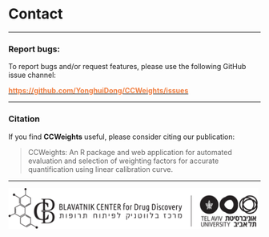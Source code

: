 # Contact

------

### Report bugs:

To report bugs and/or request features, please use the following GitHub issue channel: 

[<b><span style="color:#F17F42">https://github.com/YonghuiDong/CCWeights/issues</span></b>](https://github.com/YonghuiDong/CCWeights/issues)

------

### Citation

If you find **CCWeights** useful, please consider citing our publication:

> CCWeights: An R package and web application for automated evaluation and selection of weighting factors for accurate quantification using linear calibration curve.


------
<a href= 'https://bcdd.tau.ac.il/'><img src='pix/Tau.png' alt='TAU' title='Tel Aviv University' width='500'/></a>
